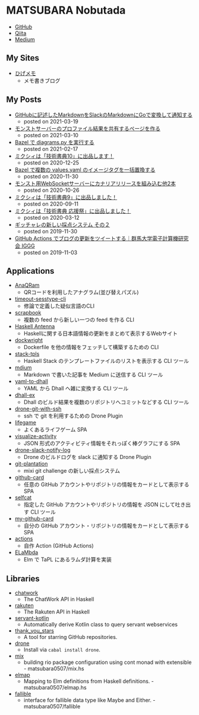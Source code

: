 # MATSUBARA Nobutada
- [GitHub](https://github.com/matsubara0507)
- [Qiita](https://qiita.com/matsubara0507)
- [Medium](https://medium.com/@nobutada)

## My Sites
- [ひげメモ](http://matsubara0507.github.io)
    - メモ書きブログ

## My Posts
- [GitHubに記述したMarkdownをSlackのMarkdownにGoで変換して通知する](https://medium.com/mixi-developers/html-to-mrkdwn-with-go-c205d6d55186)
    - posted on 2021-03-19
- [モンストサーバーのプロファイル結果を共有するページを作る](https://medium.com/mixi-developers/monst-profile-view-page-261ed633015a)
    - posted on 2021-03-10
- [Bazel で diagrams.py を実行する](https://medium.com/mixi-developers/build-diagrams-by-bazel-6eff8323d77d)
    - posted on 2021-02-17
- [ミクシィは「技術書典10」に出品します！](https://medium.com/mixi-developers/techbookfest10-227713d6b1b6)
    - posted on 2020-12-25
- [Bazel で複数の values.yaml のイメージタグを一括置換する](https://medium.com/mixi-developers/replace-values-yaml-with-bazel-977d0ceffc09)
    - posted on 2020-11-30
- [モンスト用WebSocketサーバーにカナリアリリースを組み込む他2本](https://medium.com/mixi-developers/update-monst-ws-server-2020summer-6c495fda7784)
    - posted on 2020-10-26
- [ミクシィは「技術書典9」に出品しました！](https://medium.com/mixi-developers/techbookfest9-327ad5f5d7e5)
    - posted on 2020-09-11
- [ミクシィは「技術書典 応援祭」に出品しました！](https://medium.com/mixi-developers/techbookfest8-7c8010399a0a)
    - posted on 2020-03-12
- [ギッチャレの新しい採点システム その２](https://medium.com/mixi-developers/mgc-with-git-plantation-part2-7329ad46dd8f)
    - posted on 2019-11-30
- [GitHub Actions でブログの更新をツイートする｜群馬大学電子計算機研究会 IGGG](https://iggg.github.io/2019/11/03/tweet-by-gh-actions/)
    - posted on 2019-11-03

## Applications
- [AnaQRam](http://github.com/matsubara0507/AnaQRam)
    - QRコードを利用したアナグラム(並び替えパズル)
- [timeout-sesstype-cli](http://github.com/matsubara0507/timeout-sesstype.hs)
    - 修論で定義した疑似言語のCLI
- [scrapbook](https://github.com/matsubara0507/scrapbook)
    - 複数の feed から新しい一つの feed を作る CLI
- [Haskell Antenna](https://github.com/haskell-jp/antenna)
    - Haskellに関する日本語情報の更新をまとめて表示するWebサイト
- [dockwright](https://github.com/matsubara0507/dockwright)
    - Dockerfile を他の情報をフェッチして構築するための CLI
- [stack-tpls](https://github.com/matsubara0507/stack-tpls)
    - Haskell Stack のテンプレートファイルのリストを表示する CLI ツール
- [mdium](https://github.com/matsubara0507/mdium)
    - Markdown で書いた記事を Medium に送信する CLI ツール
- [yaml-to-dhall](https://github.com/matsubara0507/yaml-to-dhall)
    - YAML から Dhall へ雑に変換する CLI ツール
- [dhall-ex](https://github.com/matsubara0507/dhall-ex)
    - Dhall のビルド結果を複数のリポジトリへコミットなどする CLI ツール
- [drone-git-with-ssh](https://github.com/matsubara0507/drone-git-with-ssh)
    - ssh で git を利用するための Drone Plugin
- [lifegame](https://github.com/matsubara0507/lifegame)
    - よくあるライフゲーム SPA
- [visualize-activity](https://github.com/matsubara0507/visualize-activity)
    - JSON 形式のアクティビティ情報をそれっぽく棒グラフにする SPA
- [drone-slack-notify-log](https://github.com/matsubara0507/drone-slack-notify-log)
    - Drone のビルドログを slack に通知する Drone Plugin
- [git-plantation](https://github.com/matsubara0507/git-plantation)
    - mixi git challenge の新しい採点システム
- [github-card](https://github.com/matsubara0507/github-card)
    - 任意の GitHub アカウントやリポジトリの情報をカードとして表示する SPA
- [selfcat](https://github.com/matsubara0507/selfcat)
    - 指定した GitHub アカウントやリポジトリの情報を JSON にして吐き出す CLI ツール
- [my-github-card](https://github.com/matsubara0507/my-github-cards)
    - 自分の GitHub アカウント・リポジトリの情報をカードとして表示する SPA
- [actions](https://github.com/matsubara0507/actions)
    - 自作 Action (GitHub Actions)
- [ELaMbda](https://github.com/matsubara0507/ELaMbda)
    - Elm で TaPL にあるラムダ計算を実装

## Libraries
- [chatwork](http://hackage.haskell.org/package/chatwork)
    - The ChatWork API in Haskell
- [rakuten](http://hackage.haskell.org/package/rakuten)
    - The Rakuten API in Haskell
- [servant-kotlin](http://hackage.haskell.org/package/servant-kotlin)
    - Automatically derive Kotlin class to query servant webservices
- [thank_you_stars](http://hex.pm/packages/thank_you_stars)
    - A tool for starring GitHub repositories.
- [drone](http://hackage.haskell.org/package/drone)
    - Install via `cabal install drone`. 
- [mix](https://github.com/matsubara0507/mix.hs)
    - building rio package configuration using cont monad with extensible   - matsubara0507/mix.hs
- [elmap](https://github.com/matsubara0507/elmap.hs)
    - Mapping to Elm definitions from Haskell definitions. - matsubara0507/elmap.hs
- [fallible](https://github.com/matsubara0507/fallible)
    - interface for fallible data type like Maybe and Either. - matsubara0507/fallible
